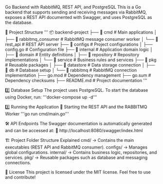 Go Backend with RabbitMQ, REST API, and PostgreSQL
This is a Go backend that supports sending and receiving messages via RabbitMQ, exposes a REST API documented with Swagger, and uses PostgreSQL as the database.

📁 Project Structure
'''
📦 backend-project
├── 📂 cmd                  # Main applications
│   ├── 📂 rabbitmq_consumer # RabbitMQ message consumer worker
│   └── 📂 rest_api          # REST API server
├── 📂 configs              # Project configurations
│   ├── config.go           # Configuration file
├── 📂 internal             # Application domain logic
│   ├── 📂 domain           # Entity definitions
│   ├── 📂 repository       # Repository implementations
│   └── 📂 service          # Business rules and services
├── 📂 pkg                  # Reusable packages
│   ├── 📂 datastore        # Data storage connection
│   ├── 📂 db               # Database setup
│   └── 📂 rabbitmq         # RabbitMQ connection implementation
├── go.mod                  # Dependency management
├── go.sum                  # Dependency checksums
├── README.md               # Project documentation
'''

2️⃣ Database Setup
The project uses PostgreSQL. To start the database using Docker, run:
'''docker-compose up -d'''

3️⃣ Running the Application
📌 Starting the REST API and the RABBITMQ Worker
'''go run cmd/main.go'''

🛠️ API Endpoints
The Swagger documentation is automatically generated and can be accessed at:
📌 http://localhost:8080/swagger/index.html

🏗️ Project Folder Structure Explained
cmd/ → Contains the main executables (REST API and RabbitMQ consumer).
configs/ → Manages global configurations.
internal/ → Contains business logic, repositories, and services.
pkg/ → Reusable packages such as database and messaging connections.

📝 License
This project is licensed under the MIT license. Feel free to use and contribute!
